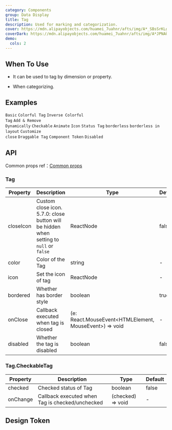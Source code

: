 ```yaml
---
category: Components
group: Data Display
title: Tag
description: Used for marking and categorization.
cover: https://mdn.alipayobjects.com/huamei_7uahnr/afts/img/A*_SBsSrKLg00AAAAAAAAAAAAADrJ8AQ/original
coverDark: https://mdn.alipayobjects.com/huamei_7uahnr/afts/img/A*JPNAQYrVkYkAAAAAAAAAAAAADrJ8AQ/original
demo:
  cols: 2
---
```


## When To Use

- It can be used to tag by dimension or property.

- When categorizing.

## Examples

<!-- prettier-ignore -->
<code src="./demo/basic.tsx">Basic</code>
<code src="./demo/colorful.tsx">Colorful Tag</code>
<code src="./demo/colorful-inverse.tsx" debug>Inverse Colorful Tag</code>
<code src="./demo/control.tsx">Add & Remove Dynamically</code>
<code src="./demo/checkable.tsx">Checkable</code>
<code src="./demo/animation.tsx">Animate</code>
<code src="./demo/icon.tsx">Icon</code>
<code src="./demo/status.tsx">Status Tag</code>
<code src="./demo/borderless.tsx">borderless</code>
<code src="./demo/borderlessLayout.tsx" debug>borderless in layout</code>
<code src="./demo/customize.tsx" debug>Customize close</code>
<code src="./demo/draggable.tsx">Draggable Tag</code>
<code src="./demo/component-token.tsx" debug>Component Token</code>
<code src="./demo/disabled.tsx">Disabled</code>

## API

Common props ref：[Common props](/docs/react/common-props)

### Tag

| Property | Description | Type | Default | Version |
| --- | --- | --- | --- | --- |
| closeIcon | Custom close icon. 5.7.0: close button will be hidden when setting to `null` or `false` | ReactNode | false | 4.4.0 |
| color | Color of the Tag | string | - |  |
| icon | Set the icon of tag | ReactNode | - |  |
| bordered | Whether has border style | boolean | true | 5.4.0 |
| onClose | Callback executed when tag is closed | (e: React.MouseEvent<HTMLElement, MouseEvent>) => void | - |  |
| disabled | Whether the tag is disabled | boolean | false | 5.23.0 |

### Tag.CheckableTag

| Property | Description                                     | Type              | Default |
| -------- | ----------------------------------------------- | ----------------- | ------- |
| checked  | Checked status of Tag                           | boolean           | false   |
| onChange | Callback executed when Tag is checked/unchecked | (checked) => void | -       |

## Design Token

<ComponentTokenTable component="Tag"></ComponentTokenTable>
